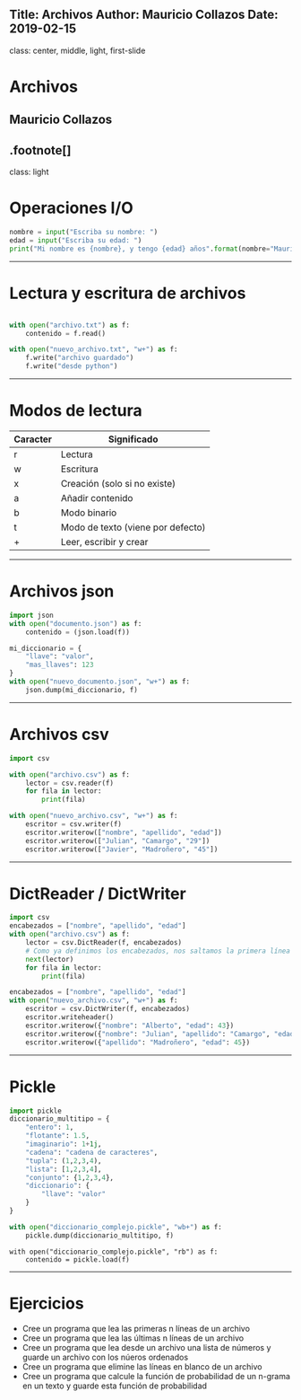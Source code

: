 Title: Archivos
Author: Mauricio Collazos
Date: 2019-02-15
![]()
---
class: center, middle, light, first-slide
# Archivos
## Mauricio Collazos
.footnote[]
---
class: light
# Operaciones I/O
```python
nombre = input("Escriba su nombre: ")
edad = input("Escriba su edad: ")
print("Mi nombre es {nombre}, y tengo {edad} años".format(nombre="Mauricio", edad=24))
```

---
# Lectura y escritura de archivos

```python

with open("archivo.txt") as f:
    contenido = f.read()

with open("nuevo_archivo.txt", "w+") as f:
    f.write("archivo guardado")
    f.write("desde python")
```
---
# Modos de lectura
Caracter|Significado
-|-
r|Lectura
w|Escritura
x|Creación (solo si no existe)
a|Añadir contenido
b|Modo binario
t|Modo de texto (viene por defecto)
+|Leer, escribir y crear

---
# Archivos json
```python
import json
with open("documento.json") as f:
    contenido = (json.load(f))
```


```python
mi_diccionario = {
    "llave": "valor",
    "mas_llaves": 123
}
with open("nuevo_documento.json", "w+") as f:
    json.dump(mi_diccionario, f)
```


---
# Archivos csv

```python
import csv

with open("archivo.csv") as f:
    lector = csv.reader(f)
    for fila in lector:
        print(fila)
```


```python
with open("nuevo_archivo.csv", "w+") as f:
    escritor = csv.writer(f)
    escritor.writerow(["nombre", "apellido", "edad"])
    escritor.writerow(["Julian", "Camargo", "29"])
    escritor.writerow(["Javier", "Madroñero", "45"])
```

---
# DictReader / DictWriter

```python
import csv
encabezados = ["nombre", "apellido", "edad"]
with open("archivo.csv") as f:
    lector = csv.DictReader(f, encabezados)
    # Como ya definimos los encabezados, nos saltamos la primera línea
    next(lector)
    for fila in lector:
        print(fila)
```

```python
encabezados = ["nombre", "apellido", "edad"]
with open("nuevo_archivo.csv", "w+") as f:
    escritor = csv.DictWriter(f, encabezados)
    escritor.writeheader()
    escritor.writerow({"nombre": "Alberto", "edad": 43})
    escritor.writerow({"nombre": "Julian", "apellido": "Camargo", "edad": 29})
    escritor.writerow({"apellido": "Madroñero", "edad": 45})
```

---
# Pickle

```python
import pickle
diccionario_multitipo = {
    "entero": 1,
    "flotante": 1.5,
    "imaginario": 1+1j,
    "cadena": "cadena de caracteres",
    "tupla": (1,2,3,4),
    "lista": [1,2,3,4],
    "conjunto": {1,2,3,4},
    "diccionario": {
        "llave": "valor"
    }
}

with open("diccionario_complejo.pickle", "wb+") as f:
    pickle.dump(diccionario_multitipo, f)

```

```
with open("diccionario_complejo.pickle", "rb") as f:
    contenido = pickle.load(f)
```

---
# Ejercicios
- Cree un programa que lea las primeras n líneas de un archivo
- Cree un programa que lea las últimas n líneas de un archivo
- Cree un programa que lea desde un archivo una lista de números y guarde un archivo con los núeros ordenados
- Cree un programa que elimine las líneas en blanco de un archivo
- Cree un programa que calcule la función de probabilidad de un n-grama en un texto y guarde esta función de probabilidad